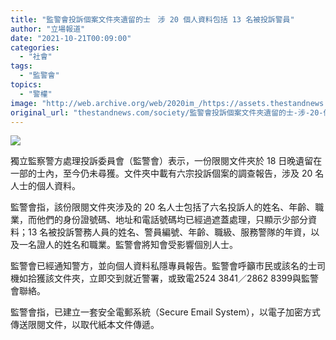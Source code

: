 ```yaml
---
title: "監警會投訴個案文件夾遺留的士　涉 20 個人資料包括 13 名被投訴警員"
author: "立場報道"
date: "2021-10-21T00:09:00"
categories:
  - "社會"
tags:
  - "監警會"
topics:
  - "警權"
image: "http://web.archive.org/web/2020im_/https://assets.thestandnews.com/media/photos/242504352_10223750386740079_3398637130015279176_n.jpg"
original_url: "thestandnews.com/society/監警會投訴個案文件夾遺留的士-涉-20-個人資料包括-13-名被投訴警員"
---
```

![](http://web.archive.org/web/2020im_/https://assets.thestandnews.com/media/photos/242504352_10223750386740079_3398637130015279176_n.jpg)

獨立監察警方處理投訴委員會（監警會）表示，一份限閱文件夾於 18 日晚遺留在一部的士內，至今仍未尋獲。文件夾中載有六宗投訴個案的調查報告，涉及 20 名人士的個人資料。

監警會指，該份限閱文件夾涉及的 20 名人士包括了六名投訴人的姓名、年齡、職業，而他們的身份證號碼、地址和電話號碼均已經過遮蓋處理，只顯示少部分資料；13 名被投訴警務人員的姓名、警員編號、年齡、職級、服務警隊的年資，以及一名證人的姓名和職業。監警會將知會受影響個別人士。

監警會已經通知警方，並向個人資料私隱專員報告。監警會呼籲市民或該名的士司機如拾獲該文件夾，立即交到就近警署，或致電2524 3841／2862 8399與監警會聯絡。

監警會指，已建立一套安全電郵系統（Secure Email System），以電子加密方式傳送限閱文件，以取代紙本文件傳遞。